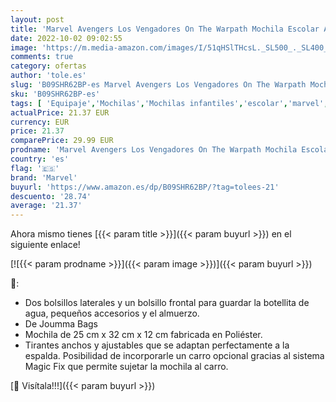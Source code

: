 ```yaml
---
layout: post
title: 'Marvel Avengers Los Vengadores On The Warpath Mochila Escolar Adaptable a Carro Azul 25x32x12 cms Poliéster 9 6L'
date: 2022-10-02 09:02:55
image: 'https://m.media-amazon.com/images/I/51qHSlTHcsL._SL500_._SL400_.jpg'
comments: true
category: ofertas
author: 'tole.es'
slug: 'B09SHR62BP-es Marvel Avengers Los Vengadores On The Warpath Mochila...'
sku: 'B09SHR62BP-es'
tags: [ 'Equipaje','Mochilas','Mochilas infantiles','escolar','marvel','mochila','🇪🇸', ]
actualPrice: 21.37 EUR
currency: EUR
price: 21.37
comparePrice: 29.99 EUR
prodname: 'Marvel Avengers Los Vengadores On The Warpath Mochila Escolar Adaptable a Carro Azul 25x32x12 cms Poliéster 9 6L'
country: 'es'
flag: '🇪🇸'
brand: 'Marvel'
buyurl: 'https://www.amazon.es/dp/B09SHR62BP/?tag=tolees-21'
descuento: '28.74'
average: '21.37'
---
```


Ahora mismo tienes [{{< param title >}}]({{< param buyurl >}}) en el siguiente enlace!

[![{{< param prodname >}}]({{< param image >}})]({{< param buyurl >}})

🔎:

- Dos bolsillos laterales y un bolsillo frontal para guardar la botellita de agua, pequeños accesorios y el almuerzo.
- De Joumma Bags
- Mochila de 25 cm x 32 cm x 12 cm fabricada en Poliéster.
- Tirantes anchos y ajustables que se adaptan perfectamente a la espalda. Posibilidad de incorporarle un carro opcional gracias al sistema Magic Fix que permite sujetar la mochila al carro.

[🛒 Visítala!!!]({{< param buyurl >}})
